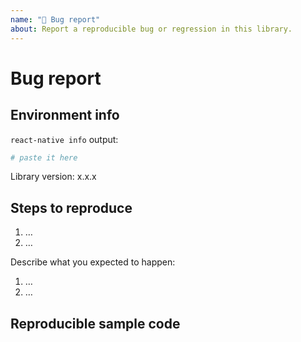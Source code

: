 ```yaml
---
name: "🐛 Bug report"
about: Report a reproducible bug or regression in this library.
---
```


# Bug report

<!--
Please provide a clear and concise description of what the bug is.
Include screenshots or gifs if needed.
Please test using the latest release of the library, as maybe your bug has been already fixed.
If the library has multiple install methods, describe installation method (e.g., pod, not pod, with jetifier etc).

**Please note that issues that do not follow the template may be closed.**
-->

## Environment info

<!--
Run `react-native info` in your terminal and paste the results here. Also, include the *precise* version number of this library that you are using in the project.
-->

`react-native info` output:

```bash
# paste it here
```

Library version: x.x.x

## Steps to reproduce

<!--
- You must provide a clear list of steps and code to reproduce the problem.
- Keep the code reproducing the bug as simple as possible, with the minimum amount of code required to reproduce the issue. See https://stackoverflow.com/help/mcve.
- Either re-create the bug using the repository's example app or link to a GitHub repository with code that reproduces the bug.
- Explain the steps we need to take to reproduce the issue:
-->

1. …
2. …

Describe what you expected to happen:

1. …
2. …

## Reproducible sample code

<!--
Please add minimal runnable repro as explained above so that the bug can be tested in isolation.
-->

